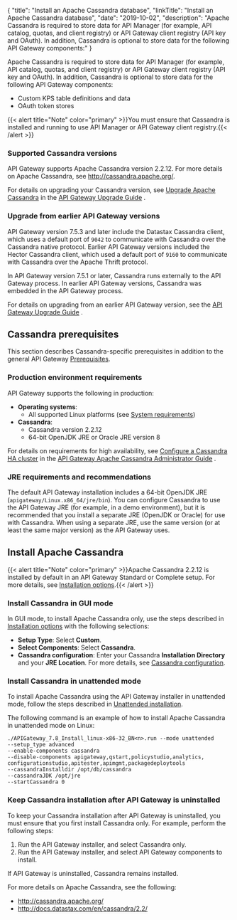{
"title": "Install an Apache Cassandra database",
"linkTitle": "Install an Apache Cassandra database",
"date": "2019-10-02",
"description": "Apache Cassandra is required to store data for API Manager (for example, API catalog, quotas, and client registry) or API Gateway client registry (API key and OAuth). In addition, Cassandra is optional to store data for the following API Gateway components:"
}
﻿

Apache Cassandra is required to store data for API Manager (for example, API catalog, quotas, and client registry) or API Gateway client registry (API key and OAuth). In addition, Cassandra is optional to store data for the following API Gateway components:

-   Custom KPS table definitions and data
-   OAuth token stores

{{< alert title="Note" color="primary" >}}You must ensure that Cassandra is installed and running to use API Manager or API Gateway client registry.{{< /alert >}}

### Supported Cassandra versions

API Gateway supports Apache Cassandra version 2.2.12. For more details on Apache Cassandra, see <http://cassandra.apache.org/>.

For details on upgrading your Cassandra version, see
[Upgrade Apache Cassandra](/csh?context=801&product=prod-api-gateway-77)
in the
[API Gateway Upgrade Guide](/bundle/APIGateway_77_UpgradeGuide_allOS_en_HTML5)
.

### Upgrade from earlier API Gateway versions

API Gateway version 7.5.3 and later include the Datastax Cassandra client, which uses a default port of `9042` to communicate with Cassandra over the Cassandra native protocol. Earlier API Gateway versions included the Hector Cassandra client, which used a default port of `9160` to communicate with Cassandra over the Apache Thrift protocol.

In API Gateway version 7.5.1 or later, Cassandra runs externally to the API Gateway process. In earlier API Gateway versions, Cassandra was embedded in the API Gateway process.

For details on upgrading from an earlier API Gateway version, see the
[API Gateway Upgrade Guide](/bundle/APIGateway_77_UpgradeGuide_allOS_en_HTML5)
.

Cassandra prerequisites
-----------------------

This section describes Cassandra-specific prerequisites in addition to the general API Gateway [Prerequisites](TemplateTopics/prereqs/prereqs_overview.htm#top).

### Production environment requirements

API Gateway supports the following in production:

-   **Operating systems**:
    -   All supported Linux platforms (see [System requirements](system_requirements.htm))
-   **Cassandra**:
    -   Cassandra version 2.2.12
    -   64-bit OpenJDK JRE or Oracle JRE version 8

For details on requirements for high availability, see
[Configure a Cassandra HA cluster](/csh?context=1300&product=prod-api-gateway-77)
in the
[API Gateway Apache Cassandra Administrator Guide](/bundle/APIGateway_77_CassandraGuide_allOS_en_HTML5/)
.

### JRE requirements and recommendations

The default API Gateway installation includes a 64-bit OpenJDK JRE (`apigateway/Linux.x86_64/jre/bin`). You can configure Cassandra to use the API Gateway JRE (for example, in a demo environment), but it is recommended that you install a separate JRE (OpenJDK or Oracle) for use with Cassandra. When using a separate JRE, use the same version (or at least the same major version) as the API Gateway uses.

Install Apache Cassandra
------------------------

{{< alert title="Note" color="primary" >}}Apache Cassandra 2.2.12 is installed by default in an API Gateway Standard or Complete setup. For more details, see [Installation options](installation.htm#top).{{< /alert >}}

### Install Cassandra in GUI mode

In GUI mode, to install Apache Cassandra only, use the steps described in [Installation options](installation.htm#top) with the following selections:

-   **Setup Type**: Select **Custom**.
-   **Select Components**: Select **Cassandra**.
-   **Cassandra configuration**: Enter your Cassandra **Installation Directory** and your **JRE Location**. For more details, see [Cassandra configuration](installation.htm#Cassandr).

### Install Cassandra in unattended mode

To install Apache Cassandra using the API Gateway installer in unattended mode, follow the steps described in [Unattended installation](installation_unattended.htm#Unattend).

The following command is an example of how to install Apache Cassandra in unattended mode on Linux:

``` {space="preserve"}
./APIGateway_7.8_Install_linux-x86-32_BN<n>.run --mode unattended 
--setup_type advanced 
--enable-components cassandra
--disable-components apigateway,qstart,policystudio,analytics,
configurationstudio,apitester,apimgmt,packagedeploytools
--cassandraInstalldir /opt/db/cassandra
--cassandraJDK /opt/jre
--startCassandra 0
```

### Keep Cassandra installation after API Gateway is uninstalled

To keep your Cassandra installation after API Gateway is uninstalled, you must ensure that you first install Cassandra only. For example, perform the following steps:

1.  Run the API Gateway installer, and select Cassandra only.
2.  Run the API Gateway installer, and select API Gateway components to install.

If API Gateway is uninstalled, Cassandra remains installed.

For more details on Apache Cassandra, see the following:

-   <http://cassandra.apache.org/>
-   <http://docs.datastax.com/en/cassandra/2.2/>

